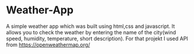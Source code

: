 # Weather-App
A simple weather app which was built using html,css and javascript. 
It allows you to check the weather by entering the name of the city(wind speed, humidity, temperature, short description). 
For that projekt I used API from https://openweathermap.org/
